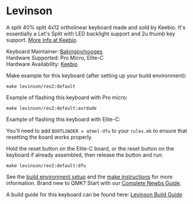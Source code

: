 Levinson
========

A split 40% split 4x12 ortholinear keyboard made and sold by Keebio. It's essentially a Let's Split with LED backlight support and 2u thumb key support. [More info at Keebio](https://keeb.io).

Keyboard Maintainer: [Bakingpy/nooges](https://github.com/nooges)  
Hardware Supported: Pro Micro, Elite-C  
Hardware Availability: [Keebio](https://keeb.io)  

Make example for this keyboard (after setting up your build environment):

    make levinson/rev2:default

Example of flashing this keyboard with Pro micro:

    make levinson/rev2:default:avrdude

Example of flashing this keyboard with Elite-C:

You'll need to add `BOOTLOADER = atmel-dfu` to your `rules.mk` to ensure that resetting the board works properly.

Hold the reset button on the Elite-C board, or the reset button on the keyboard if already assembled, then release the button and run:

    make levinson/rev2:default:dfu

See the [build environment setup](https://docs.qmk.fm/#/getting_started_build_tools) and the [make instructions](https://docs.qmk.fm/#/getting_started_make_guide) for more information. Brand new to QMK? Start with our [Complete Newbs Guide](https://docs.qmk.fm/#/newbs).

A build guide for this keyboard can be found here: [Levinson Build Guide](https://docs.keeb.io)
